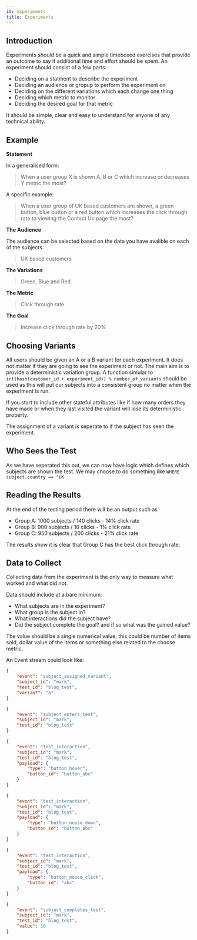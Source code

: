 ```yaml
---
id: experiments
title: Experiments
---
```


## Introduction

Experiments should be a quick and simple timeboxed exercises that provide an outcome to say if additional time and effort should be spent. An experiment should consist of a few parts:

- Deciding on a statment to describe the experiment
- Deciding an audience or gropup to perform the experiment on
- Deciding on the different variations which each change one thing
- Deciding which metric to monitor
- Deciding the desired goal for that metric

It should be simple, clear and easy to understand for anyone of any technical ability.

## Example

**Statement**

In a generalised form:

> When a user group X is shown A, B or C which increase or decreases Y metric the most?

A specific example:

> When a user group of UK based customers are shown, a green button, blue button or a red button which increases the click through rate to viewing the Contact Us page the most?

**The Audience**

The audience can be selected based on the data you have avalible on each of the subjects.

> UK based customers

**The Variations**

> Green, Blue and Red

**The Metric**

> Click through rate

**The Goal**

> Increase click through rate by 20%

## Choosing Variants

All users should be given an A or a B variant for each experiment. It does not matter if they are going to see the experiment or not. The main aim is to provide a deterministic variation group. A function simular to `int(hash(customer_id + experiment_id)) % number_of_variants` should be used as this will put our subjects into a consistent group no matter when the experiment is run.

If you start to include other stateful attributes like if how many orders they have made or when they last visited the variant will lose its deterministic property.

The assignment of a variant is seperate to if the subject has seen the experiment. 

## Who Sees the Test

As we have seperated this out, we can now have logic which defines which subjects are shown the test. We may choose to do something like `WHERE subject.country == "UK`

## Reading the Results

At the end of the testing period there will be an output such as

- Group A: 1000 subjects / 140 clicks - 14% click rate
- Group B: 900 subjects / 10 clicks - 1%  click rate
- Group C: 950 subjects / 200 clicks - 21% click rate

The results show it is clear that Group C has the best click through rate.

## Data to Collect

Collecting data from the experiment is the only way to measure what worked and what did not.

Data should include at a bare minimum:

- What subjects are in the experiment?
- What group is the subject in?
- What interactions did the subject have?
- Did the subject complete the goal? and if so what was the gained value?

The value should be a single numerical value, this could be number of items sold, dollar value of the items or something else related to the choose metric.

An Event stream could look like:

```json
{
    "event": "subject_assigned_variant",
    "subject_id": "mark",
    "test_id": "blog_test",
    "variant": "a"
}
```

```json
{
    "event": "subject_enters_test",
    "subject_id": "mark",
    "test_id": "blog_test"
}
```

```json
{
    "event": "test_interaction",
    "subject_id": "mark",
    "test_id": "blog_test",
    "payload": {
        "type": "button_hover",
        "button_id": "button_abc"
    }
}
```

```json
{
    "event": "test_interaction",
    "subject_id": "mark",
    "test_id": "blog_test",
    "payload": {
        "type": "button_mouse_down",
        "button_id": "button_abc"
    }
}
```


```json
{
    "event": "test_interaction",
    "subject_id": "mark",
    "test_id": "blog_test",
    "payload": {
        "type": "button_mouse_click",
        "button_id": "abc"
    }
}
```

```json
{
    "event": "subject_completes_test",
    "subject_id": "mark",
    "test_id": "blog_test",
    "value": 10 
}
```